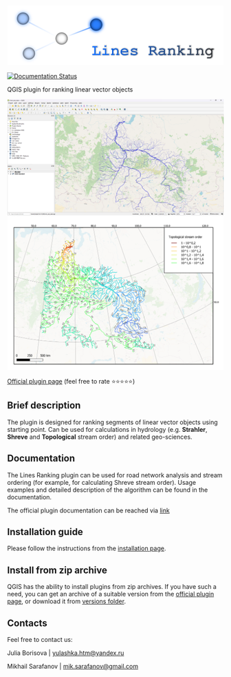 <img src="https://raw.githubusercontent.com/ChrisLisbon/QGIS_LinesRankingPlugin/master/images/ranking.png" width="650"/>

[![Documentation Status](https://readthedocs.org/projects/linesranking/badge/?version=latest)](https://linesranking.readthedocs.io/en/latest/?badge=latest)

QGIS plugin for ranking linear vector objects 

<img src="https://raw.githubusercontent.com/ChrisLisbon/QGIS_LinesRankingPlugin/master/images/ob_value.png" width="650"/>

<img src="https://raw.githubusercontent.com/ChrisLisbon/QGIS_LinesRankingPlugin/master/images/topological_order_ob.png" width="650"/>

[Official plugin page](https://plugins.qgis.org/plugins/lines_ranking/#plugin-about) (feel free to rate ⭐⭐⭐⭐⭐)

## Brief description

The plugin is designed for ranking segments of linear vector objects using starting point.
Can be used for calculations in hydrology (e.g. **Strahler**, **Shreve** and **Topological** stream order) and related geo-sciences.
  
## Documentation 

The Lines Ranking plugin can be used for road network analysis and stream ordering (for example, for calculating Shreve stream order).
Usage examples and detailed description of the algorithm can be found in the documentation.

The official plugin documentation can be reached via [link](https://linesranking.readthedocs.io/en/latest/)

## Installation guide 

Please follow the instructions from the [installation page](https://linesranking.readthedocs.io/en/latest/usage/install/). 

## Install from zip archive 

QGIS has the ability to install plugins from zip archives. 
If you have such a need, you can get an archive of a suitable version 
from the [official plugin page](https://plugins.qgis.org/plugins/lines_ranking/#plugin-about), or download it from [versions folder](./versions).

## Contacts

Feel free to contact us:

Julia Borisova | yulashka.htm@yandex.ru

Mikhail Sarafanov | mik.sarafanov@gmail.com
